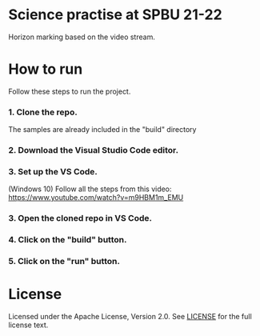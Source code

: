 # Science practise at SPBU 21-22
 Horizon marking based on the video stream.

# How to run
 Follow these steps to run the project.
 ### 1. Clone the repo.
  The samples are already included in the "build" directory
 ### 2. Download the Visual Studio Code editor.
 ### 3. Set up the VS Code.
  (Windows 10) Follow all the steps from this video: https://www.youtube.com/watch?v=m9HBM1m_EMU
 ### 3. Open the cloned repo in VS Code.
 ### 4. Click on the "build" button.
 ### 5. Click on the "run" button.

# License
 Licensed under the Apache License, Version 2.0. See [LICENSE](LICENSE) for the full license text.
